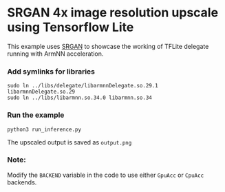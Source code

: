 # SRGAN 4x image resolution upscale using Tensorflow Lite
This example uses [SRGAN](https://arxiv.org/abs/1609.04802)
to showcase the working of TFLite delegate running with ArmNN acceleration.

### Add symlinks for libraries
```shell
sudo ln ../libs/delegate/libarmnnDelegate.so.29.1 libarmnnDelegate.so.29
sudo ln ../libs/libarmnn.so.34.0 libarmnn.so.34
```

### Run the example
```shell
python3 run_inference.py
```

The upscaled output is saved as `output.png`

### Note:
Modify the `BACKEND` variable in the code to use either `GpuAcc` or `CpuAcc` backends.
